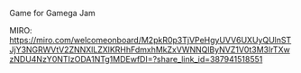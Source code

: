 Game for Gamega Jam

MIRO: https://miro.com/welcomeonboard/M2pkR0p3TjVPeHgyUVV6UXUyQUlnSTJjY3NGRWVtV2ZNNXlLZXlKRHhFdmxhMkZxVWNNQlByNVZ1V0t3M3lrTXwzNDU4NzY0NTIzODA1NTg1MDEwfDI=?share_link_id=387941518551
